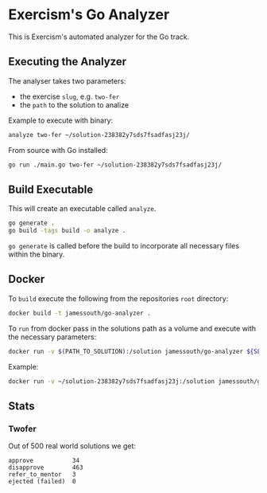 # Exercism's Go Analyzer

This is Exercism's automated analyzer for the Go track.

## Executing the Analyzer

The analyser takes two parameters:
- the exercise `slug`, e.g. `two-fer`
- the `path` to the solution to analize

Example to execute with binary:

```bash
analyze two-fer ~/solution-238382y7sds7fsadfasj23j/
```

From source with Go installed:

```bash
go run ./main.go two-fer ~/solution-238382y7sds7fsadfasj23j/
```

## Build Executable

This will create an executable called `analyze`.

```bash
go generate .
go build -tags build -o analyze .
```

`go generate` is called before the build to incorporate all necessary files within the binary.

## Docker

To `build` execute the following from the repositories `root` directory:

```bash
docker build -t jamessouth/go-analyzer .
```

To `run` from docker pass in the solutions path as a volume and execute with the necessary parameters:

```bash
docker run -v $(PATH_TO_SOLUTION):/solution jamessouth/go-analyzer ${SLUG} /solution
```

Example:

```bash
docker run -v ~/solution-238382y7sds7fsadfasj23j:/solution jamessouth/go-analyzer two-fer /solution
```


## Stats

### Twofer

Out of 500 real world solutions we get:

```
approve           34
disapprove        463
refer_to_mentor   3
ejected (failed)  0
```
